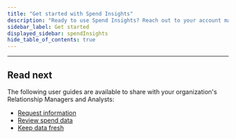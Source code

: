 ```yaml
---
title: "Get started with Spend Insights"
description: "Ready to use Spend Insights? Reach out to your account manager so that we can enable it for you and get you started. In the process, we will set up your Codat instance to match your business processes, company specifics, and requirements. It's that easy."
sidebar_label: Get started
displayed_sidebar: spendInsights
hide_table_of_contents: true
---
```




--- 

## Read next

The following user guides are available to share with your organization's Relationship Managers and Analysts:

- [Request information](/spend-insights/guides/manage-relationships)
- [Review spend data](/spend-insights/guides/analyze-spend)
- [Keep data fresh](/spend-insights/guides/refresh-data)

